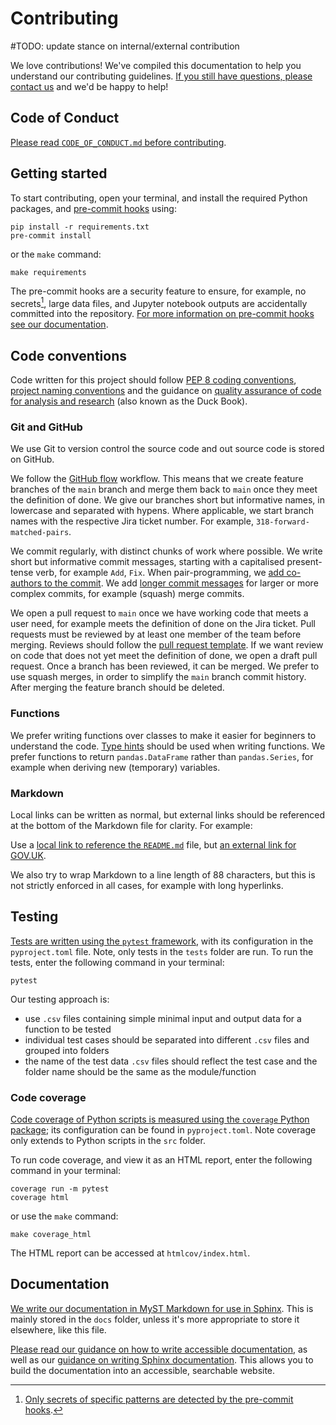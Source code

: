 # Contributing

#TODO: update stance on internal/external contribution

We love contributions! We've compiled this documentation to help you understand our
contributing guidelines. [If you still have questions, please contact us][email] and
we'd be happy to help!

## Code of Conduct

[Please read `CODE_OF_CONDUCT.md` before contributing][code-of-conduct].

## Getting started

To start contributing, open your terminal, and install the required Python packages,
and [pre-commit hooks][pre-commit] using:

```shell
pip install -r requirements.txt
pre-commit install
```

or the `make` command:

```shell
make requirements
```

The pre-commit hooks are a security feature to ensure, for example, no secrets[^1],
large data files, and Jupyter notebook outputs are accidentally committed into the
repository. [For more information on pre-commit hooks see our
documentation][docs-pre-commit-hooks].

[^1]: [Only secrets of specific patterns are detected by the pre-commit
      hooks][docs-pre-commit-hooks-secrets-definition].

## Code conventions

Code written for this project should follow [PEP 8 coding conventions][pep8], [project naming conventions][docs-naming] and the guidance on [quality assurance of code for analysis and research][duck-book] (also known as the Duck Book).

### Git and GitHub

We use Git to version control the source code and out source code is stored on
GitHub.

We follow the [GitHub flow][github-flow] workflow. This means that we create
feature branches of the `main` branch and merge them back to `main` once they
meet the definition of done. We give our branches short but informative names,
in lowercase and separated with hypens. Where applicable, we start branch names
with the respective Jira ticket number. For example,
`318-forward-matched-pairs`.

We commit regularly, with distinct chunks of work where possible. We write
short but informative commit messages, starting with a capitalised
present-tense verb, for example `Add`, `Fix`. When pair-programming, we
[add co-authors to the commit][git-coauthor]. We add
[longer commit messages][long-commit] for larger or more complex commits, for
example (squash) merge commits.

We open a pull request to `main` once we have working code that meets a user
need, for example meets the definition of done on the Jira ticket. Pull
requests must be reviewed by at least one member of the team before merging.
Reviews should follow the [pull request template][pr-template]. If we want review on code that does not yet meet the definition of done, we open a draft
pull request. Once a branch has been reviewed, it can be merged. We prefer to use squash merges, in order to simplify the `main` branch commit history. After merging the feature branch should be deleted.

### Functions

We prefer writing functions over classes to make it easier for beginners to understand the code. [Type hints][typing] should be used when writing functions. We prefer functions to return `pandas.DataFrame` rather than `pandas.Series`, for example when deriving new (temporary) variables.

### Markdown

Local links can be written as normal, but external links should be referenced at the
bottom of the Markdown file for clarity. For example:

Use a [local link to reference the `README.md`](../../README.md) file, but [an external
link for GOV.UK][gov-uk].

We also try to wrap Markdown to a line length of 88 characters, but this is not
strictly enforced in all cases, for example with long hyperlinks.

## Testing

[Tests are written using the `pytest` framework][pytest], with its configuration in the
`pyproject.toml` file. Note, only tests in the `tests` folder are run. To run the
tests, enter the following command in your terminal:

```shell
pytest
```
Our testing approach is:
- use `.csv` files containing simple minimal input and output data for a function to be tested
- individual test cases should be separated into different `.csv` files and grouped into folders
- the name of the test data `.csv` files should reflect the test case and the folder name should be the same as the module/function

### Code coverage

[Code coverage of Python scripts is measured using the `coverage` Python
package][coverage]; its configuration can be found in `pyproject.toml`. Note coverage
only extends to Python scripts in the `src` folder.

To run code coverage, and view it as an HTML report, enter the following command in
your terminal:

```shell
coverage run -m pytest
coverage html
```

or use the `make` command:

```shell
make coverage_html
```

The HTML report can be accessed at `htmlcov/index.html`.

## Documentation

[We write our documentation in MyST Markdown for use in Sphinx][myst]. This is mainly
stored in the `docs` folder, unless it's more appropriate to store it elsewhere, like
this file.

[Please read our guidance on how to write accessible
documentation][docs-write-accessible-documentation], as well as our [guidance on
writing Sphinx documentation][docs-write-sphinx-documentation]. This allows you to
build the documentation into an accessible, searchable website.

[code-of-conduct]: ./CODE_OF_CONDUCT.md
[coverage]: https://coverage.readthedocs.io/
[docs-pre-commit-hooks]: ./pre_commit_hooks.md
[docs-pre-commit-hooks-secrets-definition]: ./pre_commit_hooks.md#definition-of-a-secret-according-to-detect-secrets
[docs-updating-gitignore]: ./updating_gitignore.md
[docs-write-accessible-documentation]: ./writing_accessible_documentation.md
[docs-write-sphinx-documentation]: ./writing_sphinx_documentation.md
[docs-naming]: ../user_guide/naming_conventions.md
[pr-template]: ../../.github/pull_request_template.md
[gds-way]: https://gds-way.cloudapps.digital/
[gds-way-git]: https://gds-way.cloudapps.digital/standards/source-code.html
[gds-way-python]: https://gds-way.cloudapps.digital/manuals/programming-languages/python/python.html#python-style-guide
[myst]: https://myst-parser.readthedocs.io/
[pre-commit]: https://pre-commit.com
[pytest]: https://docs.pytest.org/
[gov-uk]: https://www.gov.uk/
[email]: mailto:organisation@email.address
[pep8]: https://peps.python.org/pep-0008/
[duck-book]: https://best-practice-and-impact.github.io/qa-of-code-guidance/intro.html
[github-flow]: https://docs.github.com/en/get-started/using-github/github-flow
[git-coauthor]: https://docs.github.com/en/pull-requests/committing-changes-to-your-project/creating-and-editing-commits/creating-a-commit-with-multiple-authors
[long-commit]: https://tbaggery.com/2008/04/19/a-note-about-git-commit-messages.html
[typing]: https://docs.python.org/3/library/typing.html

